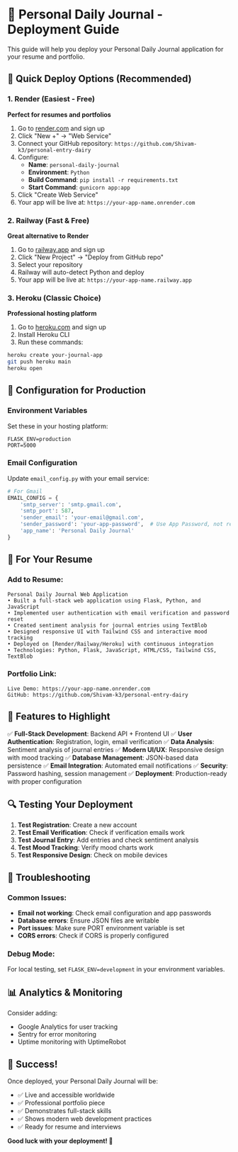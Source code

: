 # 🚀 Personal Daily Journal - Deployment Guide

This guide will help you deploy your Personal Daily Journal application for your resume and portfolio.

## 🌟 Quick Deploy Options (Recommended)

### 1. Render (Easiest - Free)
**Perfect for resumes and portfolios**

1. Go to [render.com](https://render.com) and sign up
2. Click "New +" → "Web Service"
3. Connect your GitHub repository: `https://github.com/Shivam-k3/personal-entry-dairy`
4. Configure:
   - **Name**: `personal-daily-journal`
   - **Environment**: `Python`
   - **Build Command**: `pip install -r requirements.txt`
   - **Start Command**: `gunicorn app:app`
5. Click "Create Web Service"
6. Your app will be live at: `https://your-app-name.onrender.com`

### 2. Railway (Fast & Free)
**Great alternative to Render**

1. Go to [railway.app](https://railway.app) and sign up
2. Click "New Project" → "Deploy from GitHub repo"
3. Select your repository
4. Railway will auto-detect Python and deploy
5. Your app will be live at: `https://your-app-name.railway.app`

### 3. Heroku (Classic Choice)
**Professional hosting platform**

1. Go to [heroku.com](https://heroku.com) and sign up
2. Install Heroku CLI
3. Run these commands:
```bash
heroku create your-journal-app
git push heroku main
heroku open
```

## 🔧 Configuration for Production

### Environment Variables
Set these in your hosting platform:

```env
FLASK_ENV=production
PORT=5000
```

### Email Configuration
Update `email_config.py` with your email service:

```python
# For Gmail
EMAIL_CONFIG = {
    'smtp_server': 'smtp.gmail.com',
    'smtp_port': 587,
    'sender_email': 'your-email@gmail.com',
    'sender_password': 'your-app-password',  # Use App Password, not regular password
    'app_name': 'Personal Daily Journal'
}
```

## 📝 For Your Resume

### Add to Resume:
```
Personal Daily Journal Web Application
• Built a full-stack web application using Flask, Python, and JavaScript
• Implemented user authentication with email verification and password reset
• Created sentiment analysis for journal entries using TextBlob
• Designed responsive UI with Tailwind CSS and interactive mood tracking
• Deployed on [Render/Railway/Heroku] with continuous integration
• Technologies: Python, Flask, JavaScript, HTML/CSS, Tailwind CSS, TextBlob
```

### Portfolio Link:
```
Live Demo: https://your-app-name.onrender.com
GitHub: https://github.com/Shivam-k3/personal-entry-dairy
```

## 🎯 Features to Highlight

✅ **Full-Stack Development**: Backend API + Frontend UI
✅ **User Authentication**: Registration, login, email verification
✅ **Data Analysis**: Sentiment analysis of journal entries
✅ **Modern UI/UX**: Responsive design with mood tracking
✅ **Database Management**: JSON-based data persistence
✅ **Email Integration**: Automated email notifications
✅ **Security**: Password hashing, session management
✅ **Deployment**: Production-ready with proper configuration

## 🔍 Testing Your Deployment

1. **Test Registration**: Create a new account
2. **Test Email Verification**: Check if verification emails work
3. **Test Journal Entry**: Add entries and check sentiment analysis
4. **Test Mood Tracking**: Verify mood charts work
5. **Test Responsive Design**: Check on mobile devices

## 🚨 Troubleshooting

### Common Issues:
- **Email not working**: Check email configuration and app passwords
- **Database errors**: Ensure JSON files are writable
- **Port issues**: Make sure PORT environment variable is set
- **CORS errors**: Check if CORS is properly configured

### Debug Mode:
For local testing, set `FLASK_ENV=development` in your environment variables.

## 📊 Analytics & Monitoring

Consider adding:
- Google Analytics for user tracking
- Sentry for error monitoring
- Uptime monitoring with UptimeRobot

## 🎉 Success!

Once deployed, your Personal Daily Journal will be:
- ✅ Live and accessible worldwide
- ✅ Professional portfolio piece
- ✅ Demonstrates full-stack skills
- ✅ Shows modern web development practices
- ✅ Ready for resume and interviews

**Good luck with your deployment! 🚀** 